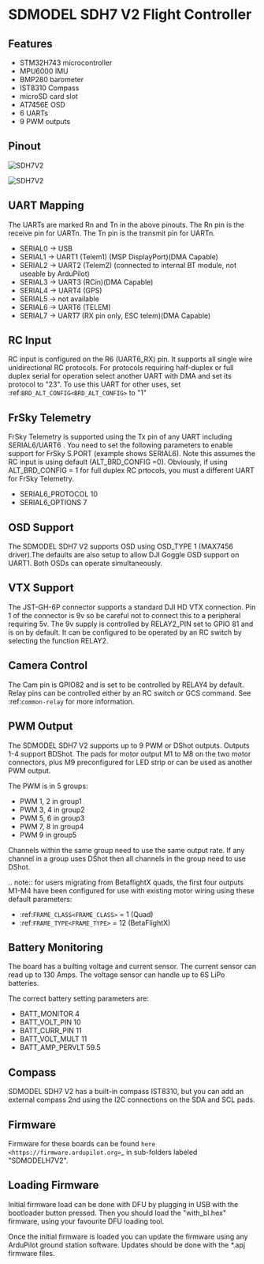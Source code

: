 # SDMODEL SDH7 V2 Flight Controller

## Features

 - STM32H743 microcontroller
 - MPU6000 IMU
 - BMP280 barometer
 - IST8310 Compass
 - microSD card slot
 - AT7456E OSD
 - 6 UARTs
 - 9 PWM outputs

## Pinout

![SDH7V2](SDMODEL_H7V2.png)

![SDH7V2](H7V1_0502.png)

## UART Mapping

The UARTs are marked Rn and Tn in the above pinouts. The Rn pin is the
receive pin for UARTn. The Tn pin is the transmit pin for UARTn.

 - SERIAL0 -> USB
 - SERIAL1 -> UART1 (Telem1) (MSP DisplayPort)(DMA Capable)
 - SERIAL2 -> UART2 (Telem2) (connected to internal BT module, not useable by ArduPilot)
 - SERIAL3 -> UART3 (RCin)(DMA Capable)
 - SERIAL4 -> UART4 (GPS)
 - SERIAL5 -> not available
 - SERIAL6 -> UART6 (TELEM)
 - SERIAL7 -> UART7 (RX pin only, ESC telem)(DMA Capable)

## RC Input

RC input is configured on the R6 (UART6_RX) pin. It supports all single wire unidirectional RC 
protocols. For protocols requiring half-duplex  or full duplex serial for operation
select another UART with DMA and set its protocol to "23". To use this UART for other uses, set
:ref:`BRD_ALT_CONFIG<BRD_ALT_CONFIG>` to "1"
 
## FrSky Telemetry
 
FrSky Telemetry is supported using the Tx pin of any UART including SERIAL6/UART6 . You need to set the following parameters to enable support for FrSky S.PORT (example shows SERIAL6). Note this assumes the RC input is using default (ALT_BRD_CONFIG =0). Obviously, if using ALT_BRD_CONFIG = 1 for full duplex RC prtocols, you must a different UART for FrSky Telemetry.
 
  - SERIAL6_PROTOCOL 10
  - SERIAL6_OPTIONS 7
  
## OSD Support

The SDMODEL SDH7 V2 supports OSD using OSD_TYPE 1 (MAX7456 driver).The defaults are also setup to allow DJI Goggle OSD support on UART1. Both OSDs can operate simultaneously.

## VTX Support

The JST-GH-6P connector supports a standard DJI HD VTX connection. Pin 1 of the connector is 9v so be careful not to connect
this to a peripheral requiring 5v. The 9v supply is controlled by RELAY2_PIN set to GPIO 81 and is on by default. It can be configured to be operated by an RC switch by selecting the function RELAY2.

## Camera Control

The Cam pin is GPIO82 and is set to be controlled by RELAY4 by default. Relay pins can be controlled either by an RC switch or GCS command. See :ref:`common-relay` for more information.

## PWM Output

The SDMODEL SDH7 V2 supports up to 9 PWM or DShot outputs.  Outputs 1-4 support BDShot. The pads for motor output
M1 to M8 on the two motor connectors, plus M9 preconfigured for LED strip or can be used as another
PWM output.

The PWM is in 5 groups:

 - PWM 1, 2 in group1
 - PWM 3, 4 in group2
 - PWM 5, 6 in group3
 - PWM 7, 8 in group4
 - PWM 9 in group5

Channels within the same group need to use the same output rate. If
any channel in a group uses DShot then all channels in the group need
to use DShot.

.. note:: for users migrating from BetaflightX quads, the first four outputs M1-M4 have been configured for use with existing motor wiring using these default parameters:

- :ref:`FRAME_CLASS<FRAME_CLASS>` = 1 (Quad)
- :ref:`FRAME_TYPE<FRAME_TYPE>` = 12 (BetaFlightX) 

## Battery Monitoring

The board has a builting voltage and current sensor. The current
sensor can read up to 130 Amps. The voltage sensor can handle up to 6S
LiPo batteries.

The correct battery setting parameters are:

 - BATT_MONITOR 4
 - BATT_VOLT_PIN 10
 - BATT_CURR_PIN 11
 - BATT_VOLT_MULT 11
 - BATT_AMP_PERVLT 59.5

## Compass

SDMODEL SDH7 V2 has a built-in compass IST8310, but you can add an external compass 2nd using the I2C connections on the SDA and SCL pads.

## Firmware

Firmware for these boards can be found `here <https://firmware.ardupilot.org>`_ in  sub-folders labeled "SDMODELH7V2".


## Loading Firmware

Initial firmware load can be done with DFU by plugging in USB with the
bootloader button pressed. Then you should load the "with_bl.hex"
firmware, using your favourite DFU loading tool.

Once the initial firmware is loaded you can update the firmware using
any ArduPilot ground station software. Updates should be done with the
*.apj firmware files.

